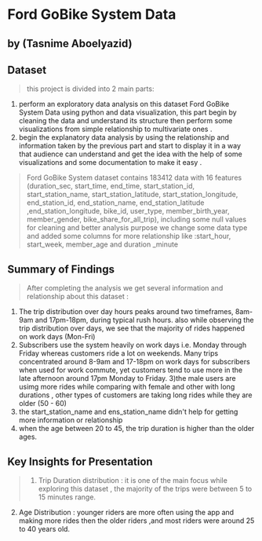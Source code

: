 # Ford GoBike System Data
## by (Tasnime Aboelyazid)


## Dataset

> this project is divided into 2 main parts:
1) perform an exploratory data analysis on this dataset Ford GoBike System Data using python and data visualization, this part begin by cleaning the data and understand its structure then perform some visualizations from simple relationship to multivariate ones .
2) begin the explanatory data analysis by using the relationship and information taken by the previous part and start to display it in a way that audience can understand and get the idea with the help of some visualizations and some documentation to make it easy .

> Ford GoBike System dataset contains 183412 data with 16 features (duration_sec, start_time, end_time, start_station_id, start_station_name, start_station_latitude, start_station_longitude, end_station_id, end_station_name, end_station_latitude ,end_station_longitude, bike_id, user_type, member_birth_year, member_gender, bike_share_for_all_trip), including some null values
> for cleaning and better analysis purpose we change some data type and added some columns for more relationship like :start_hour, start_week, member_age and duration _minute



## Summary of Findings

> After completing the analysis we get several information and relationship about this dataset :
1) The trip distribution over day hours peaks around two timeframes, 8am-9am and 17pm-18pm, during typical rush hours. also while observing the trip distribution over days, we see that the majority of rides happened on work days (Mon-Fri)
2) Subscribers use the system heavily on work days i.e. Monday through Friday whereas customers ride a lot on weekends. Many trips concentrated around 8-9am and 17-18pm on work days for subscribers when used for work commute, yet customers tend to use more in the late afternoon around 17pm Monday to Friday.
3)the male users are usimg more rides while comparing with female and other with long durations , other types of customers are taking long rides while they are older (50 - 60)
4) the start_station_name and ens_station_name didn't help for getting more information or relationship
5) when the age between 20 to 45, the trip duration is higher than the older ages.


## Key Insights for Presentation

> 1) Trip Duration distribution : it is one of the main focus while exploring this dataset , the majority of the trips were between 5 to 15 minutes range.
2) Age Distribution : younger riders are more often using the app and making more rides then the  older riders ,and most riders were around 25 to 40 years old.
